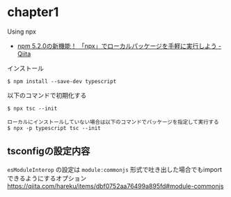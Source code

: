 # chapter1

Using npx

- [npm 5.2.0の新機能！ 「npx」でローカルパッケージを手軽に実行しよう - Qiita](https://qiita.com/tonkotsuboy_com/items/8227f5993769c3df533d)

インストール

```shell script
$ npm install --save-dev typescript
```

以下のコマンドで初期化する

```
$ npx tsc --init

ローカルにインストールしていない場合は以下のコマンドでパッケージを指定して実行する
$ npx -p typescript tsc --init
```

## tsconfigの設定内容
`esModuleInterop` の設定は `module:commonjs` 形式で吐き出した場合でもimportできるようにするオプション
https://qiita.com/hareku/items/dbf0752aa76499a895fd#module-commonjs

